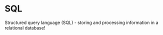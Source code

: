 # SQL
Structured query language (SQL) - storing and processing information in a relational database!
